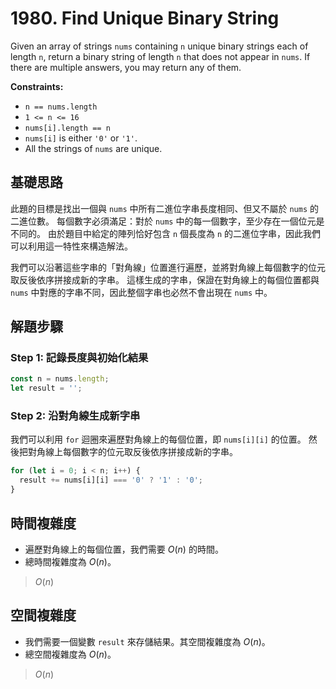 # 1980. Find Unique Binary String

Given an array of strings `nums` containing `n` unique binary strings each of length `n`, 
return a binary string of length `n` that does not appear in `nums`. 
If there are multiple answers, you may return any of them.

**Constraints:**

- `n == nums.length`
- `1 <= n <= 16`
- `nums[i].length == n`
- `nums[i]` is either `'0'` or `'1'`.
- All the strings of `nums` are unique.

## 基礎思路

此題的目標是找出一個與 `nums` 中所有二進位字串長度相同、但又不屬於 `nums` 的二進位數。
每個數字必須滿足：對於 `nums` 中的每一個數字，至少存在一個位元是不同的。
由於題目中給定的陣列恰好包含 `n` 個長度為 `n` 的二進位字串，因此我們可以利用這一特性來構造解法。

我們可以沿著這些字串的「對角線」位置進行遍歷，並將對角線上每個數字的位元取反後依序拼接成新的字串。
這樣生成的字串，保證在對角線上的每個位置都與 `nums` 中對應的字串不同，因此整個字串也必然不會出現在 `nums` 中。

## 解題步驟

### Step 1: 記錄長度與初始化結果

```typescript
const n = nums.length;
let result = '';
```

### Step 2: 沿對角線生成新字串

我們可以利用 `for` 迴圈來遍歷對角線上的每個位置，即 `nums[i][i]` 的位置。
然後把對角線上每個數字的位元取反後依序拼接成新的字串。

```typescript
for (let i = 0; i < n; i++) {
  result += nums[i][i] === '0' ? '1' : '0';
}
```

## 時間複雜度

- 遍歷對角線上的每個位置，我們需要 $O(n)$ 的時間。
- 總時間複雜度為 $O(n)$。

> $O(n)$

## 空間複雜度

- 我們需要一個變數 `result` 來存儲結果。其空間複雜度為 $O(n)$。
- 總空間複雜度為 $O(n)$。

> $O(n)$
